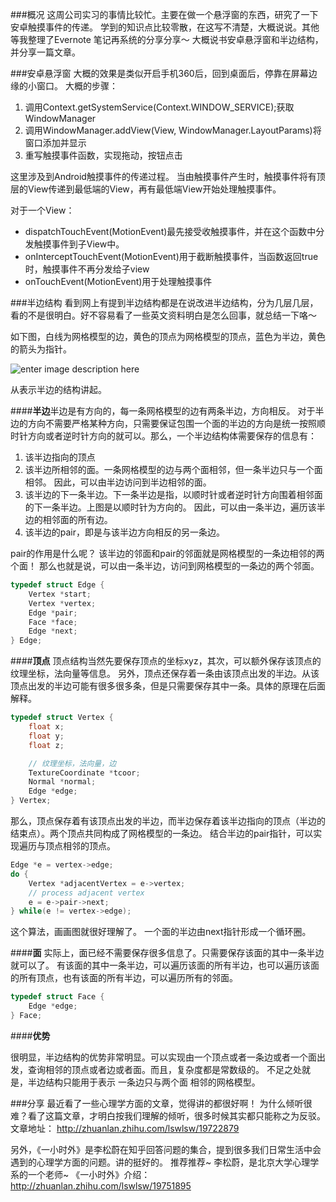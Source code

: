 ###概况
这周公司实习的事情比较忙。主要在做一个悬浮窗的东西，研究了一下安卓触摸事件的传递。
学到的知识点比较零散，在这写不清楚，大概说说。其他等我整理了Evernote 笔记再系统的分享分享～
大概说书安卓悬浮窗和半边结构，并分享一篇文章。​ 



###安卓悬浮窗
大概的效果是类似开启手机360后，回到桌面后，停靠在屏幕边缘的小窗口。
大概的步骤：

1. 调用Context.getSystemService(Context.WINDOW_SERVICE);获取WindowManager
2. 调用WindowManager.addView(View, WindowManager.LayoutParams)将窗口添加并显示
3. 重写触摸事件函数，实现拖动，按钮点击

这里涉及到Android触摸事件的传递过程。
当由触摸事件产生时，触摸事件将有顶层的View传递到最低端的View，再有最低端View开始处理触摸事件。

对于一个View：

 - dispatchTouchEvent(MotionEvent)最先接受收触摸事件，并在这个函数中分发触摸事件到子View中。
 - onInterceptTouchEvent(MotionEvent)用于截断触摸事件，当函数返回true时，触摸事件不再分发给子view
 - onTouchEvent(MotionEvent)用于处理触摸事件



 
###半边结构
看到网上有提到半边结构都是在说改进半边结构，分为几层几层，看的不是很明白。好不容易看了一些英文资料明白是怎么回事，就总结一下咯～

如下图，白线为网格模型的边，黄色的顶点为网格模型的顶点，蓝色为半边，黄色的箭头为指针。

![enter image description here][1]

从表示半边的结构讲起。

####**半边**
​半边是有方向的，每一条网格模型的边有两条半边，方向相反。
对于半边的方向不需要严格某种方向，只需要保证包围一个面的半边的方向是统一按照顺时针方向或者逆时针方向的就可以。​
那么，一个半边结构体需要保存的信息有：

1. 该半边指向的顶点
2. 该半边所相邻的面。一条网格模型的边与两个面相邻，但一条半边只与一个面相邻。  因此，可以由半边访问到半边相邻的面。
3. 该半边的下一条半边。下一条半边是指，以顺时针或者逆时针方向围着相邻面的下一条半边。上图是以顺时针为方向的。 因此，可以由一条半边，遍历该半边的相邻面的所有边。
4. 该半边的pair，即是与该半边方向相反的另一条边。

pair的作用是什么呢？
该半边的邻面和pair的邻面就是网格模型的一条边相邻的两个面！
那么也就是说，可以由一条半边，访问到网格模型的一条边的两个邻面。

```c++
typedef struct Edge {
    Vertex *start;
    Vertex *vertex;
    Edge *pair;
    Face *face;
    Edge *next;
} Edge;
```




####**顶点**
顶点结构当然先要保存顶点的坐标xyz，其次，可以额外保存该顶点的纹理坐标，法向量等信息。
另外，顶点还保存着一条由该顶点出发的半边。从该顶点出发的半边可能有很多很多条，但是只需要保存其中一条。具体的原理在后面解释。

```c++
typedef struct Vertex {
    float x;
    float y;
    float z;

    // 纹理坐标，法向量，边
    TextureCoordinate *tcoor;
    Normal *normal;
    Edge *edge;
} Vertex;
```

那么，顶点保存着有该顶点出发的半边，而半边保存着该半边指向的顶点（半边的结束点）。两个顶点共同构成了网格模型的一条边。
结合半边的pair指针，可以实现遍历与顶点相邻的顶点。 
```c++
Edge *e = vertex->edge;
do {
    Vertex *adjacentVertex = e->vertex;
    // process adjacent vertex
    e = e->pair->next;
} while(e != vertex->edge);
```
这个算法，画画图就很好理解了。  一个面的半边由next指针形成一个循环圈。




####**面**
实际上，面已经不需要保存很多信息了。只需要保存该面的其中一条半边就可以了。
有该面的其中一条半边，可以遍历该面的所有半边，也可以遍历该面的所有顶点，也有该面的所有半边，可以遍历所有的邻面。
```c++
typedef struct Face {
    Edge *edge;
} Face;
```


####**优势**

很明显，半边结构的优势非常明显。可以实现由一个顶点或者一条边或者一个面出发，查询相邻的顶点或者边或者面。而且，复杂度都是常数级的。
不足之处就是，半边结构只能用于表示 一条边只与两个面 相邻的网格模型。




###分享
最近看了一些心理学方面的文章，觉得讲的都很好啊！
为什么倾听很难？看了这篇文章，才明白按我们理解的倾听，很多时候其实都只能称之为反驳。
文章地址： http://zhuanlan.zhihu.com/lswlsw/19722879

另外，《一小时外》是李松蔚在知乎回答问题的集合，提到很多我们日常生活中会遇到的心理学方面的问题。讲的挺好的。  推荐推荐~
李松蔚，是北京大学心理学系的一个老师~
《一小时外》介绍：http://zhuanlan.zhihu.com/lswlsw/19751895


  [1]: http://www.flipcode.com/archives/article_halfedge.png